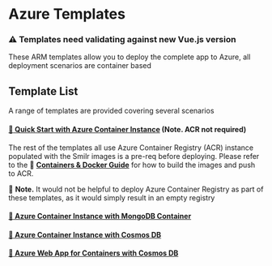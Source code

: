 # Azure Templates

### :warning: Templates need validating against new Vue.js version

These ARM templates allow you to deploy the complete app to Azure, all deployment scenarios are container based

## Template List
A range of templates are provided covering several scenarios 

#### [:hammer: Quick Start with Azure Container Instance](aci-quickstart/) (Note. ACR not required)

The rest of the templates all use Azure Container Registry (ACR) instance populated with the Smilr images is a pre-req before deploying. Please refer to the 
:page_with_curl: **[Containers & Docker Guide](../../docs/containers.md)** 
for how to build the images and push to ACR.  

:speech_balloon: **Note.** It would not be helpful to deploy Azure Container Registry as part of these templates, as it would simply result in an empty registry

#### [:hammer: Azure Container Instance with MongoDB Container](aci-mongo/)

#### [:hammer: Azure Container Instance with Cosmos DB](aci-cosmos/)  

#### [:hammer: Azure Web App for Containers with Cosmos DB](web-app-containers/)
